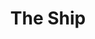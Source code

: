 ---
title: The Ship
year: 1925
opening_date: 1925-12-15
closing_date: 1925-12-16
layout: productions
image:
image_caption:
image_credit:
playbill:
category:
Theatre: Theatre Jacksonville
cast:
  Hester: Alice Shaw
  George Norwood: Charles Johnston
  Captain Cornelius: E.S. Beauchamp-Nobbs
  Janet: Gertrude F. Jacobi
  John Thurlow: H.A. Schiff
  Maid: Louise Twitty
  Jack: Reed Dearing
  Old Mrs. Thurlow: Verne Cowell
crew:
  Set construction:
    - Anne C. Lalor
    - Birsa Shepard
    - Karl Bardin
    - Katherine Wever
    - Mrs. Strawn Perry
  Make-up: Maria May
  Lighting: Martha Race
  Director: Tracy L'Engle
understudies:
orchestra:
external_links:
---